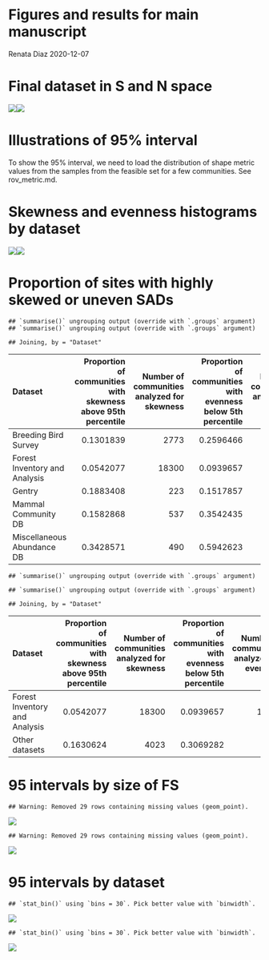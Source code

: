 Figures and results for main manuscript
================
Renata Diaz
2020-12-07

# Final dataset in S and N space

![](manuscript_main_files/figure-gfm/final%20dataset%20s%20and%20n%20space-1.png)<!-- -->![](manuscript_main_files/figure-gfm/final%20dataset%20s%20and%20n%20space-2.png)<!-- -->

# Illustrations of 95% interval

To show the 95% interval, we need to load the distribution of shape
metric values from the samples from the feasible set for a few
communities. See rov\_metric.md.

# Skewness and evenness histograms by dataset

![](manuscript_main_files/figure-gfm/first%20hists-1.png)<!-- -->![](manuscript_main_files/figure-gfm/first%20hists-2.png)<!-- -->

# Proportion of sites with highly skewed or uneven SADs

    ## `summarise()` ungrouping output (override with `.groups` argument)
    ## `summarise()` ungrouping output (override with `.groups` argument)

    ## Joining, by = "Dataset"

<div class="kable-table">

| Dataset                       | Proportion of communities with skewness above 95th percentile | Number of communities analyzed for skewness | Proportion of communities with evenness below 5th percentile | Number of communities analyzed for evenness |
| :---------------------------- | ------------------------------------------------------------: | ------------------------------------------: | -----------------------------------------------------------: | ------------------------------------------: |
| Breeding Bird Survey          |                                                     0.1301839 |                                        2773 |                                                    0.2596466 |                                        2773 |
| Forest Inventory and Analysis |                                                     0.0542077 |                                       18300 |                                                    0.0939657 |                                       18113 |
| Gentry                        |                                                     0.1883408 |                                         223 |                                                    0.1517857 |                                         224 |
| Mammal Community DB           |                                                     0.1582868 |                                         537 |                                                    0.3542435 |                                         542 |
| Miscellaneous Abundance DB    |                                                     0.3428571 |                                         490 |                                                    0.5942623 |                                         488 |

</div>

    ## `summarise()` ungrouping output (override with `.groups` argument)

    ## `summarise()` ungrouping output (override with `.groups` argument)

    ## Joining, by = "Dataset"

<div class="kable-table">

| Dataset                       | Proportion of communities with skewness above 95th percentile | Number of communities analyzed for skewness | Proportion of communities with evenness below 5th percentile | Number of communities analyzed for evenness |
| :---------------------------- | ------------------------------------------------------------: | ------------------------------------------: | -----------------------------------------------------------: | ------------------------------------------: |
| Forest Inventory and Analysis |                                                     0.0542077 |                                       18300 |                                                    0.0939657 |                                       18113 |
| Other datasets                |                                                     0.1630624 |                                        4023 |                                                    0.3069282 |                                        4027 |

</div>

# 95 intervals by size of FS

    ## Warning: Removed 29 rows containing missing values (geom_point).

![](manuscript_main_files/figure-gfm/95%20intervals-1.png)<!-- -->

    ## Warning: Removed 29 rows containing missing values (geom_point).

![](manuscript_main_files/figure-gfm/95%20intervals-2.png)<!-- -->

# 95 intervals by dataset

    ## `stat_bin()` using `bins = 30`. Pick better value with `binwidth`.

![](manuscript_main_files/figure-gfm/unnamed-chunk-1-1.png)<!-- -->

    ## `stat_bin()` using `bins = 30`. Pick better value with `binwidth`.

![](manuscript_main_files/figure-gfm/unnamed-chunk-1-2.png)<!-- -->

